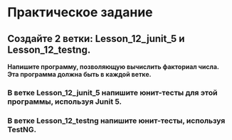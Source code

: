 # Практическое задание
## Создайте 2 ветки: Lesson_12_junit_5 и Lesson_12_testng.

__Напишите программу, позволяющую вычислить факториал числа. Эта программа должна быть в каждой ветке.__

### В ветке Lesson_12_junit_5 напишите юнит-тесты для этой программы, используя Junit 5.
### В ветке Lesson_12_testng  напишите юнит-тесты, используя TestNG.